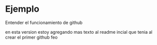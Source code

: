 # Ejemplo
Entender el funcionamiento de github

en esta version estoy agregando mas texto al readme incial que tenia al crear el primer github feo
